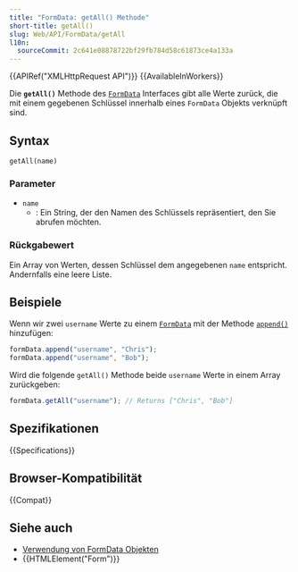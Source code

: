 ```yaml
---
title: "FormData: getAll() Methode"
short-title: getAll()
slug: Web/API/FormData/getAll
l10n:
  sourceCommit: 2c641e08878722bf29fb784d58c61873ce4a133a
---
```


{{APIRef("XMLHttpRequest API")}} {{AvailableInWorkers}}

Die **`getAll()`** Methode des [`FormData`](/de/docs/Web/API/FormData) Interfaces gibt alle Werte zurück, die mit einem gegebenen Schlüssel innerhalb eines `FormData` Objekts verknüpft sind.

## Syntax

```js-nolint
getAll(name)
```

### Parameter

- `name`
  - : Ein String, der den Namen des Schlüssels repräsentiert, den Sie abrufen möchten.

### Rückgabewert

Ein Array von Werten, dessen Schlüssel dem angegebenen `name` entspricht. Andernfalls eine leere Liste.

## Beispiele

Wenn wir zwei `username` Werte zu einem [`FormData`](/de/docs/Web/API/FormData) mit der Methode [`append()`](/de/docs/Web/API/FormData/append) hinzufügen:

```js
formData.append("username", "Chris");
formData.append("username", "Bob");
```

Wird die folgende `getAll()` Methode beide `username` Werte in einem Array zurückgeben:

```js
formData.getAll("username"); // Returns ["Chris", "Bob"]
```

## Spezifikationen

{{Specifications}}

## Browser-Kompatibilität

{{Compat}}

## Siehe auch

- [Verwendung von FormData Objekten](/de/docs/Web/API/XMLHttpRequest_API/Using_FormData_Objects)
- {{HTMLElement("Form")}}
